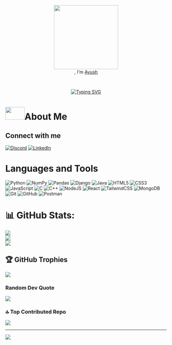<div align="center">
<p><img src= "https://media2.giphy.com/media/v1.Y2lkPTc5MGI3NjExZWM1YXh3MmQ2dXE2bzFjazJrdWV4YjJ1cHZ0M29yZDMzcGwyc250YSZlcD12MV9pbnRlcm5hbF9naWZfYnlfaWQmY3Q9cw/2BvIUXHgd5ys6xPLNB/giphy.webp" width="200px" height="200px"><br>, I'm <a href = "">Ayush</a></p></br>

<a href="https://git.io/typing-svg"><img src="https://readme-typing-svg.demolab.com?font=Fira+Code&pause=1000&width=435&lines=I+am+tech+enthusiast%2Cexplorer;and+passionate+about+solving+problems;through+code" alt="Typing SVG" /></a>

</div>
<h1><img src= "https://media2.giphy.com/media/v1.Y2lkPTc5MGI3NjExbzd0b210aDZza2E3emFzNjR0ZDlyNDhtcXIwcDhnZDNqNXNhd294eCZlcD12MV9pbnRlcm5hbF9naWZfYnlfaWQmY3Q9cw/93lywvXdUlArzhrASa/giphy.webp" width="60px" height="40px">About Me</h1>


## Connect with me
[![Discord](https://img.shields.io/badge/Discord-%237289DA.svg?logo=discord&logoColor=white)](https://discord.gg/https://discord.com/channels/@me) [![LinkedIn](https://img.shields.io/badge/LinkedIn-%230077B5.svg?logo=linkedin&logoColor=white)](https://linkedin.com/in/https://www.linkedin.com/in/ayush-gupta-85a7262bb/) 

# Languages and Tools
![Python](https://img.shields.io/badge/python-3670A0?style=plastic&logo=python&logoColor=ffdd54) ![NumPy](https://img.shields.io/badge/numpy-%23013243.svg?style=plastic&logo=numpy&logoColor=white) ![Pandas](https://img.shields.io/badge/pandas-%23150458.svg?style=plastic&logo=pandas&logoColor=white) ![Django](https://img.shields.io/badge/django-%23092E20.svg?style=plastic&logo=django&logoColor=white) ![Java](https://img.shields.io/badge/java-%23ED8B00.svg?style=plastic&logo=openjdk&logoColor=white) ![HTML5](https://img.shields.io/badge/html5-%23E34F26.svg?style=plastic&logo=html5&logoColor=white) ![CSS3](https://img.shields.io/badge/css3-%231572B6.svg?style=plastic&logo=css3&logoColor=white) ![JavaScript](https://img.shields.io/badge/javascript-%23323330.svg?style=plastic&logo=javascript&logoColor=%23F7DF1E) ![C](https://img.shields.io/badge/c-%2300599C.svg?style=plastic&logo=c&logoColor=white) ![C++](https://img.shields.io/badge/c++-%2300599C.svg?style=plastic&logo=c%2B%2B&logoColor=white) ![NodeJS](https://img.shields.io/badge/node.js-6DA55F?style=plastic&logo=node.js&logoColor=white) ![React](https://img.shields.io/badge/react-%2320232a.svg?style=plastic&logo=react&logoColor=%2361DAFB) ![TailwindCSS](https://img.shields.io/badge/tailwindcss-%2338B2AC.svg?style=plastic&logo=tailwind-css&logoColor=white) ![MongoDB](https://img.shields.io/badge/MongoDB-%234ea94b.svg?style=plastic&logo=mongodb&logoColor=white) ![Git](https://img.shields.io/badge/git-%23F05033.svg?style=plastic&logo=git&logoColor=white) ![GitHub](https://img.shields.io/badge/github-%23121011.svg?style=plastic&logo=github&logoColor=white) ![Postman](https://img.shields.io/badge/Postman-FF6C37?style=plastic&logo=postman&logoColor=white)
# 📊 GitHub Stats:
![](https://github-readme-stats.vercel.app/api?username=ayushgupta704&theme=codeSTACKr&hide_border=false&include_all_commits=false&count_private=false)<br/>
![](https://github-readme-streak-stats.herokuapp.com/?user=ayushgupta704&theme=codeSTACKr&hide_border=false)<br/>
![](https://github-readme-stats.vercel.app/api/top-langs/?username=ayushgupta704&theme=codeSTACKr&hide_border=false&include_all_commits=false&count_private=false&layout=compact)

## 🏆 GitHub Trophies
![](https://github-profile-trophy.vercel.app/?username=ayushgupta704&theme=gruvbox&no-frame=false&no-bg=true&margin-w=4)

###  Random Dev Quote
![](https://quotes-github-readme.vercel.app/api?type=horizontal&theme=merko)

### 🔝 Top Contributed Repo
![](https://github-contributor-stats.vercel.app/api?username=ayushgupta704&limit=5&theme=codeSTACKr&combine_all_yearly_contributions=true)

---
[![](https://visitcount.itsvg.in/api?id=ayushgupta704&icon=2&color=7)](https://visitcount.itsvg.in)

<!-- Proudly created with GPRM ( https://gprm.itsvg.in ) -->
